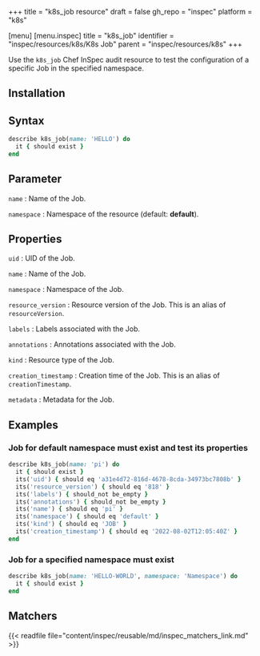+++
title = "k8s_job resource"
draft = false
gh_repo = "inspec"
platform = "k8s"

[menu]
[menu.inspec]
title = "k8s_job"
identifier = "inspec/resources/k8s/K8s Job"
parent = "inspec/resources/k8s"
+++


Use the `k8s_job` Chef InSpec audit resource to test the configuration of a specific Job in the specified namespace.

## Installation

## Syntax

```ruby
describe k8s_job(name: 'HELLO') do
  it { should exist }
end
```

## Parameter

`name`
: Name of the Job.

`namespace`
: Namespace of the resource (default: **default**).

## Properties

`uid`
: UID of the Job.

`name`
: Name of the Job.

`namespace`
: Namespace of the Job.

`resource_version`
: Resource version of the Job. This is an alias of `resourceVersion`.

`labels`
: Labels associated with the Job.

`annotations`
: Annotations associated with the Job.

`kind`
: Resource type of the Job.

`creation_timestamp`
: Creation time of the Job. This is an alias of `creationTimestamp`.

`metadata`
: Metadata for the Job.

## Examples

### Job for default namespace must exist and test its properties

```ruby
describe k8s_job(name: 'pi') do
  it { should exist }
  its('uid') { should eq 'a31e4d72-816d-4678-8cda-34973bc7808b' }
  its('resource_version') { should eq '818' }
  its('labels') { should_not be_empty }
  its('annotations') { should_not be_empty }
  its('name') { should eq 'pi' }
  its('namespace') { should eq 'default' }
  its('kind') { should eq 'JOB' }
  its('creation_timestamp') { should eq '2022-08-02T12:05:40Z' }
end
```

### Job for a specified namespace must exist

```ruby
describe k8s_job(name: 'HELLO-WORLD', namespace: 'Namespace') do
  it { should exist }
end
```

## Matchers

{{< readfile file="content/inspec/reusable/md/inspec_matchers_link.md" >}}
